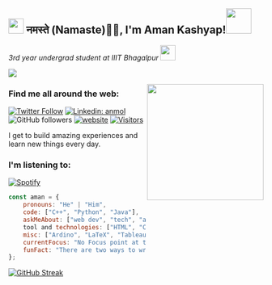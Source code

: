 ## <h2><img src="https://emojis.slackmojis.com/emojis/images/1531849430/4246/blob-sunglasses.gif?1531849430" width="30"/> नमस्ते (Namaste)🙏🏻, I'm Aman Kashyap!<img src="https://media.giphy.com/media/12oufCB0MyZ1Go/giphy.gif" width="50"></h2>

<p><em>3rd year undergrad student at IIIT Bhagalpur <img src="https://media.giphy.com/media/WUlplcMpOCEmTGBtBW/giphy.gif" width="30">
</em></p>

![](https://live.staticflickr.com/65535/52589130279_38c260075b_k.jpg)


<img align='right' src="https://media.giphy.com/media/M9gbBd9nbDrOTu1Mqx/giphy.gif" width="230">

### Find me all around the web:
[![Twitter Follow](https://img.shields.io/twitter/follow/amankashyapgeek?label=Follow)](https://twitter.com/amankashyapgeek)
[![Linkedin: anmol](https://img.shields.io/badge/-aman-blue?style=flat-square&logo=Linkedin&logoColor=white&link=https://www.linkedin.com/in/anmol-p-singh/)](https://www.linkedin.com/in/aman-kashyap-4a88a2122/)
![GitHub followers](https://img.shields.io/github/followers/amankas?label=Follow&style=social)
[![website](https://img.shields.io/badge/Website-46a2f1.svg?&style=flat-square&logo=Google-Chrome&logoColor=white&link=https://amankas.github.io/aman.exe/about.html)](https://amankas.github.io/aman.exe/about.html)
[![Visitors](https://api.visitorbadge.io/api/visitors?path=AmanKas&label=Visitors&countColor=%23263759&style=flat)](https://visitorbadge.io/status?path=AmanKas)

I get to build amazing experiences and learn new things every day.

### I'm listening to:

[![Spotify](https://novatorem-28vf.vercel.app/api/spotify)](https://open.spotify.com/user/315tk5vqn6ohbbmilvdfrt76dxou)


```javascript
const aman = {
    pronouns: "He" | "Him",
    code: ["C++", "Python", "Java"],
    askMeAbout: ["web dev", "tech", "app dev", "photography"],
    tool and technologies: ["HTML", "CSS", "Django", "NodeJs", "Numpy"],
    misc: ["Ardino", "LaTeX", "Tableau", "Adobe Premiere Pro", "Lightroom"],
    currentFocus: "No Focus point at this time",
    funFact: "There are two ways to write error-free programs; only the third one works"
};

```
[![GitHub Streak](https://streak-stats.demolab.com?user=AmanKas&theme=radical&hide_border=true&card_width=500)](https://git.io/streak-stats)
